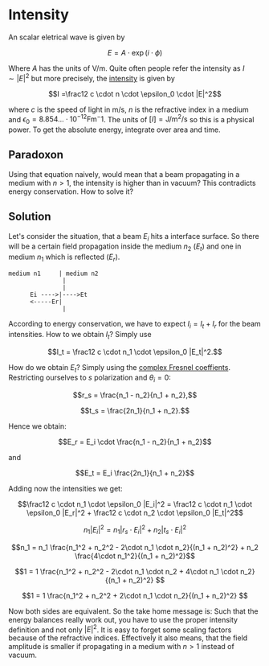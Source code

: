 # Intensity
An scalar eletrical wave is given by

$$E = A \cdot \exp(i \cdot \phi)$$

Where $A$ has the units of $\mathrm{V/m}$.
Quite often people refer the intensity as $I \sim |E|^2$ but more precisely, the [intensity](https://en.wikipedia.org/wiki/Intensity_(physics)#Mathematical_description) is given by

$$I =\frac12  c \cdot n \cdot \epsilon_0 \cdot |E|^2$$

where $c$ is the speed of light in $\mathrm{m/s}$, $n$ is the refractive index in a medium and $\epsilon_0 = 8.854... \cdot 10^{−12} \mathrm{Fm^-1}$.
The units of $[I] = \mathrm{J / m^2 / s}$ so this is a physical power. To get the absolute energy, integrate over area and time.

## Paradoxon
Using that equation naively, would mean that a beam propagating in a medium with $n>1$, the intensity is higher than in vacuum? This contradicts energy conservation.
How to solve it?

## Solution
Let's consider the situation, that a beam $E_i$ hits a interface surface.
So there will be a certain field propagation inside the medium $n_2$ ($E_t$) and one in medium $n_1$ which is reflected ($E_r$).
```
medium n1     | medium n2
               |
               |
      Ei ---->|---->Et
      <-----Er|
               |
```

According to energy conservation, we have to expect $I_i = I_t + I_r$ for the beam intensities.
How to we obtain $I_t$?
Simply use 

$$I_t = \frac12 c \cdot n_1 \cdot \epsilon_0 |E_t|^2.$$

How do we obtain $E_t?$ 
Simply using the [complex Fresnel coeffients](https://en.wikipedia.org/wiki/Fresnel_equations#Complex_amplitude_reflection_and_transmission_coefficients).
Restricting ourselves to $s$ polarization and $\theta_i = 0$:

$$r_s = \frac{n_1 - n_2}{n_1 + n_2},$$

$$t_s = \frac{2n_1}{n_1 + n_2}.$$

Hence we obtain:

$$E_r = E_i \cdot \frac{n_1 - n_2}{n_1 + n_2}$$

and

$$E_t = E_i \frac{2n_1}{n_1 + n_2}$$

Adding now the intensities we get:

$$\frac12  c \cdot n_1 \cdot \epsilon_0 |E_i|^2  = \frac12  c \cdot n_1 \cdot \epsilon_0  |E_r|^2  + \frac12  c \cdot n_2 \cdot \epsilon_0 |E_t|^2$$

$$n_1 |E_i|^2  = n_1  |r_s \cdot E_i|^2  + n_2 |t_s\cdot E_i|^2$$

$$n_1 = n_1 \frac{n_1^2 + n_2^2 - 2\cdot n_1 \cdot n_2}{(n_1 + n_2)^2} + n_2 \frac{4\cdot n_1^2}{(n_1 + n_2)^2}$$

$$1 = 1 \frac{n_1^2 + n_2^2 - 2\cdot n_1 \cdot n_2 + 4\cdot n_1 \cdot n_2}{(n_1 + n_2)^2} $$

$$1 = 1 \frac{n_1^2 + n_2^2 + 2\cdot n_1 \cdot n_2}{(n_1 + n_2)^2} $$

Now both sides are equivalent.
So the take home message is:
Such that the energy balances really work out, you have to use the proper intensity definition and not only $|E|^2$. It is easy to forget some scaling factors because of the refractive indices.
Effectively it also means, that the field amplitude is smaller if propagating in a medium with $n>1$ instead of vacuum.
